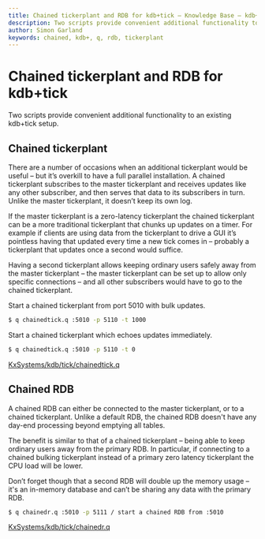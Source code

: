 ```yaml
---
title: Chained tickerplant and RDB for kdb+tick – Knowledge Base – kdb+ and q documentation
description: Two scripts provide convenient additional functionality to an existing kdb+tick setup.
author: Simon Garland
keywords: chained, kdb+, q, rdb, tickerplant
---
```

# Chained tickerplant and RDB for kdb+tick




Two scripts provide convenient additional functionality to an existing kdb+tick setup.


## Chained tickerplant

There are a number of occasions when an additional tickerplant would be useful – but it’s overkill to have a full parallel installation. A chained tickerplant subscribes to the master tickerplant and receives updates like any other subscriber, and then serves that data to its subscribers in turn. Unlike the master tickerplant, it doesn’t keep its own log.

If the master tickerplant is a zero-latency tickerplant the chained tickerplant can be a more traditional tickerplant that chunks up updates on a timer. For example if clients are using data from the tickerplant to drive a GUI it’s pointless having that updated every time a new tick comes in – probably a tickerplant that updates once a second would suffice.

Having a second tickerplant allows keeping ordinary users safely away from the master tickerplant – the master tickerplant can be set up to allow only specific connections – and all other subscribers would have to go to the chained tickerplant.

Start a chained tickerplant from port 5010 with bulk updates.

```bash
$ q chainedtick.q :5010 -p 5110 -t 1000
```

Start a chained tickerplant which echoes updates immediately.
```bash
$ q chainedtick.q :5010 -p 5110 -t 0
```

<i class="fab fa-github"></i> 
[KxSystems/kdb/tick/chainedtick.q](https://github.com/KxSystems/kdb/blob/master/tick/chainedtick.q)


## Chained RDB

A chained RDB can either be connected to the master tickerplant, or to a chained tickerplant. Unlike a default RDB, the chained RDB doesn't have any day-end processing beyond emptying all tables.

The benefit is similar to that of a chained tickerplant – being able to keep ordinary users away from the primary RDB. In particular, if connecting to a chained bulking tickerplant instead of a primary zero latency tickerplant the CPU load will be lower.

Don’t forget though that a second RDB will double up the memory usage – it's an in-memory database and can’t be sharing any data with the primary RDB.

```bash
$ q chainedr.q :5010 -p 5111 / start a chained RDB from :5010
```

<i class="fab fa-github"></i> [KxSystems/kdb/tick/chainedr.q](https://github.com/KxSystems/kdb/blob/master/tick/chainedr.q)

